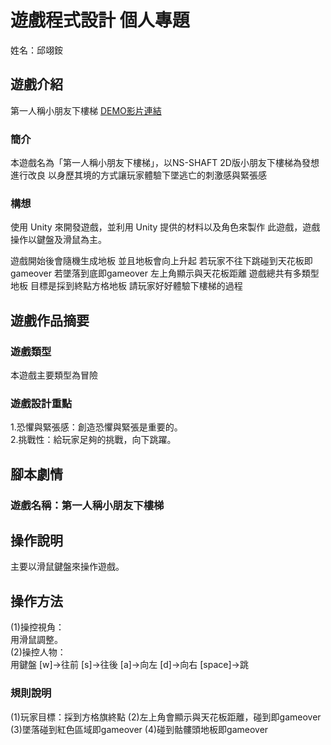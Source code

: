 
# 遊戲程式設計 個人專題
姓名：邱翊銨 
## 遊戲介紹
第一人稱小朋友下樓梯
[DEMO影片連結](https://youtu.be/IBamywP5Kfc)

### 簡介
本遊戲名為「第一人稱小朋友下樓梯」，以NS-SHAFT 2D版小朋友下樓梯為發想
進行改良 以身歷其境的方式讓玩家體驗下墜逃亡的刺激感與緊張感
### 構想
使用 Unity 來開發遊戲，並利用 Unity 提供的材料以及角色來製作
此遊戲，遊戲操作以鍵盤及滑鼠為主。

遊戲開始後會隨機生成地板 並且地板會向上升起
若玩家不往下跳碰到天花板即gameover 若墜落到底即gameover
左上角顯示與天花板距離
遊戲總共有多類型地板
目標是採到終點方格地板
請玩家好好體驗下樓梯的過程
## 遊戲作品摘要
### 遊戲類型
本遊戲主要類型為冒險
### 遊戲設計重點
1.恐懼與緊張感：創造恐懼與緊張是重要的。  
2.挑戰性：給玩家足夠的挑戰，向下跳躍。
## 腳本劇情
### 遊戲名稱：第一人稱小朋友下樓梯
## 操作說明
主要以滑鼠鍵盤來操作遊戲。  
## 操作方法
(1)操控視角：  
用滑鼠調整。  
(2)操控人物：  
用鍵盤 [w]→往前 [s]→往後 [a]→向左 [d]→向右  [space]→跳
### 規則說明
(1)玩家目標：採到方格旗終點
(2)左上角會顯示與天花板距離，碰到即gameover 
(3)墜落碰到紅色區域即gameover 
(4)碰到骷髏頭地板即gameover 
